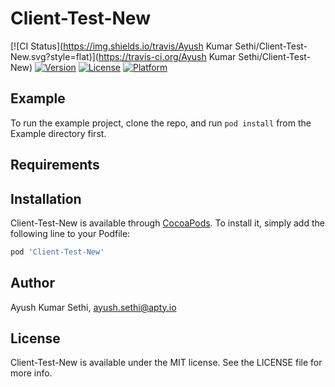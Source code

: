 # Client-Test-New

[![CI Status](https://img.shields.io/travis/Ayush Kumar Sethi/Client-Test-New.svg?style=flat)](https://travis-ci.org/Ayush Kumar Sethi/Client-Test-New)
[![Version](https://img.shields.io/cocoapods/v/Client-Test-New.svg?style=flat)](https://cocoapods.org/pods/Client-Test-New)
[![License](https://img.shields.io/cocoapods/l/Client-Test-New.svg?style=flat)](https://cocoapods.org/pods/Client-Test-New)
[![Platform](https://img.shields.io/cocoapods/p/Client-Test-New.svg?style=flat)](https://cocoapods.org/pods/Client-Test-New)

## Example

To run the example project, clone the repo, and run `pod install` from the Example directory first.

## Requirements

## Installation

Client-Test-New is available through [CocoaPods](https://cocoapods.org). To install
it, simply add the following line to your Podfile:

```ruby
pod 'Client-Test-New'
```

## Author

Ayush Kumar Sethi, ayush.sethi@apty.io

## License

Client-Test-New is available under the MIT license. See the LICENSE file for more info.

